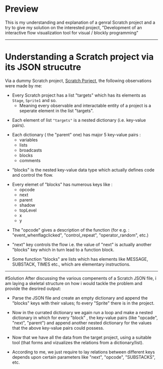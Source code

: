 # Preview 
This is my understanding and explanation of a genral Scratch project and a try to give my solution on the interested project, "Development of an interactive flow visualization tool for visual / blockly programming"
***
# Understanding a Scratch project via its JSON strucutre

Via a dummy Scratch project, [Scratch Porject](https://scratch.mit.edu/projects/814990872/editor), the following observations were made by me:
* Every Scratch project has a list "targets" which has its elements as ``` Stage```, ```Sprite1``` and so.
  * Meaning every observable and interactable entity of a project is a seperate element in the list "targets".
<p></p>

* Each element of list ```"targets"``` is a nested dictionary (i.e. key-value pairs). 
<p></p>

* Each dictionary ( the "parent" one) has major 5 key-value pairs :
  * variables
  *  lists
  *  broadcasts
  *  blocks
  *  comments
<p></p>

* "blocks" is the nested key-value data type which actually defines code and control the flow.
<p></p>

* Every elemet of "blocks" has numerous keys like :
    * opcode
    * next
    * parent
    * shadow
    * topLevel
    * x
    * y
<p></p>

* The "opcode" gives a description of the function (for e.g. : "event_whenflagclicked", "control_repeat", "operator_random", etc.)
<p></p>

* "next" key controls the flow i.e. the value of "next" is actually another "blocks" key which in turn lead to a function block.
<p></p>

* Some function "blocks" are lists which has elements like MESSAGE, SUBSTACK, TIMES etc., which are elementary instructions.
***
#Solution
After discussing the various compenents of a Scratch JSON file, i am laying a skeletal structure on how i would tackle the problem and provide the desrired output:
<p></p>

* Parse the JSON file and create an empty dictionary and append the "blocks" keys with their values; fo every "Sprite" there is in the project.
 <p></p>

* Now in the currated dictionary we again run a loop and make a nested dictionary in which for every "block" , the key-value pairs (like "opcade", "next", "parent") and append another nested dictionary for the values that the above key-value pairs could possess.
<p></p>

* Now that we have all the data from the target project, using a suitable tool (that forms and vizualizes the relations from a dictionary/list).
<p></p>

* According to me, we just require to lay relations between different keys depends upon certain parameters like "next", "opcode", "SUBSTACKS", etc.


